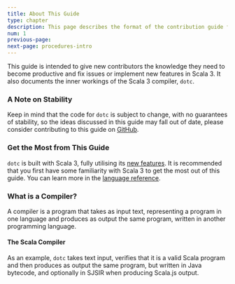 ```yaml
---
title: About This Guide
type: chapter
description: This page describes the format of the contribution guide for the Scala 3 compiler.
num: 1
previous-page:
next-page: procedures-intro
---
```


This guide is intended to give new contributors the knowledge they need to
become productive and fix issues or implement new features in Scala 3. It
also documents the inner workings of the Scala 3 compiler, `dotc`.

### A Note on Stability

Keep in mind that the code for `dotc` is subject to change, with no
guarantees of stability, so the ideas discussed in this guide may
fall out of date, please consider contributing to this guide
on [GitHub](https://github.com/scala/docs.scala-lang/tree/main/_overviews/scala3-contribution).

### Get the Most from This Guide

`dotc` is built with Scala 3, fully utilising its [new features](/scala3/new-in-scala3.html).
It is recommended that you first have some familiarity with Scala 3
to get the most out of this guide. You can learn more in the [language reference](/scala3/reference/overview.html).

### What is a Compiler?

A compiler is a program that takes as input text, representing a program in one language
and produces as output the same program, written in another programming language.

#### The Scala Compiler

As an example, `dotc` takes text input, verifies that it is a valid Scala program
and then produces as output the same program, but written in Java bytecode, and optionally
in SJSIR when producing Scala.js output.
